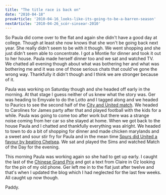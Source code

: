 ```yaml
---
title: "The title race is back on"
date: "2010-04-18"
prevArticle: '2010-04-16_looks-like-its-going-to-be-a-barren-season'
nextArticle: '2010-04-26_scór-sinsear-2010'
---
```

So Paula did come over to the flat and again she didn't have a good day at college. Though at least she now knows that she won't be going back next year. She really didn't seem to be with it though. We went shopping and she just didn't seem able to concentrate. I got a Montie for dinner and took it out to her house. Paula made herself dinner too and we sat and watched TV. We chatted all evening though about what was bothering her and what was bothering me and it was one of those serious chats that could've gone the wrong way. Thankfully it didn't though and I think we are stronger because of it.

Paula was working on Saturday though and she headed off early in the morning. At that stage I guess neither of us knew what the story was. Ger was heading to Emyvale to do the Lotto and I tagged along and we headed to Paurics to see the second half of the [City and United match](http://www.rte.ie/sport/soccer/2010/0417/manchestercity_manchesterunited.html). We headed to Carolines for James party after that and played football with the kids for a while. Paula was going to come too after work but there was a strange noise coming from her car so she stayed at home. When we got back to the house Paula and I chatted and thankfully everything was alright. We headed to town to do a bit of shopping for dinner and made chicken marylands and a sweet and sour stir fry for Paula and in the mean time [Spurs did United a favour by beating Chelsea](http://www.rte.ie/sport/soccer/2010/0417/tottenham_chelsea.html). We sat and played the Sims and watched Match of the Day for the evening.

This morning Paula was working again so she had to get up early. I caught the last of the [Chinese Grand Prix](http://www.rte.ie/sport/motorsport/2010/0418/chinagp.html) and got a text from Claire in Oz looking for the pin of my old phone. Ger left me in to the flat just after twelve and that's when I updated the blog which I had neglected for the last few weeks. All caught up now though.

Paddy.